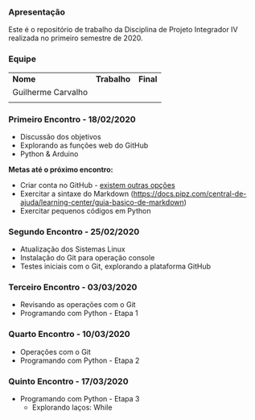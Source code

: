 ### Apresentação
Este é o repositório de trabalho da Disciplina de Projeto Integrador IV realizada no primeiro semestre de 2020.

### Equipe


|   |   |   |
|---|--:|:--|
| **Nome** |  **Trabalho**|**Final** |
|Guilherme Carvalho |
|   |   |   |


### Primeiro Encontro - 18/02/2020

* Discussão dos objetivos
* Explorando as funções web do GitHub 
* Python & Arduino

**Metas até o próximo encontro:**
* Criar conta no GitHub - [existem outras opções](https://pt.wikiversity.org/wiki/Github_x_Gitlab_x_Bitbucket)
* Exercitar a sintaxe do Markdown (https://docs.pipz.com/central-de-ajuda/learning-center/guia-basico-de-markdown)
* Exercitar pequenos códigos em Python

### Segundo Encontro - 25/02/2020
* Atualização dos Sistemas Linux
* Instalação do Git para operação console
* Testes iniciais com o Git, explorando a plataforma GitHub

### Terceiro Encontro - 03/03/2020
* Revisando as operações com o Git
* Programando com Python - Etapa 1

### Quarto Encontro - 10/03/2020
* Operações com o Git
* Programando com Python - Etapa 2

### Quinto Encontro - 17/03/2020
* Programando com Python - Etapa 3 
  * Explorando laços: While

